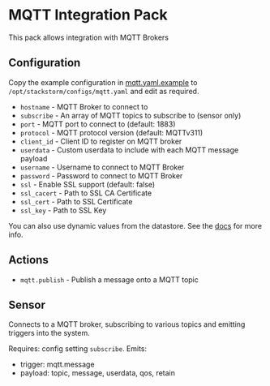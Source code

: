 # MQTT Integration Pack

This pack allows integration with MQTT Brokers

## Configuration

Copy the example configuration in [mqtt.yaml.example](./mqtt.yaml.example)
to `/opt/stackstorm/configs/mqtt.yaml` and edit as required.

* `hostname` - MQTT Broker to connect to
* `subscribe` - An array of MQTT topics to subscribe to (sensor only)
* `port` - MQTT port to connect to (default: 1883)
* `protocol` - MQTT protocol version (default: MQTTv311)
* `client_id` - Client ID to register on MQTT broker
* `userdata` - Custom userdata to include with each MQTT message payload
* `username` - Username to connect to MQTT Broker
* `password` - Password to connect to MQTT Broker
* `ssl` - Enable SSL support (default: false)
* `ssl_cacert` - Path to SSL CA Certificate
* `ssl_cert` - Path to SSL Certificate
* `ssl_key` - Path to SSL Key

You can also use dynamic values from the datastore. See the
[docs](https://docs.stackstorm.com/reference/pack_configs.html) for more info.

## Actions

* `mqtt.publish` - Publish a message onto a MQTT topic

## Sensor

Connects to a MQTT broker, subscribing to various topics and emitting triggers
into the system.

Requires: config setting `subscribe`.
Emits:
  * trigger: mqtt.message
  * payload: topic, message, userdata, qos, retain
